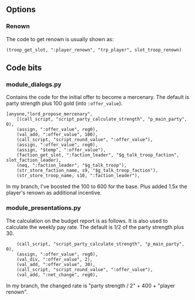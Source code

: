 ## Options

### Renown

The code to get renown is usually shown as:

    (troop_get_slot, ":player_renown", "trp_player", slot_troop_renown)

## Code bits


### module_dialogs.py

Contains the code for the initial offer to become a mercenary.  The default is party strength plus 100 gold (into `:offer_value`).

    [anyone,"lord_propose_mercenary", 
        [(call_script, "script_party_calculate_strength", "p_main_party", 0),
        (assign, ":offer_value", reg0),
        (val_add, ":offer_value", 100),
        (call_script, "script_round_value", ":offer_value"),
        (assign, ":offer_value", reg0),
        (assign, "$temp", ":offer_value"),
        (faction_get_slot, ":faction_leader", "$g_talk_troop_faction", slot_faction_leader),
        (neq, ":faction_leader", "$g_talk_troop"),
        (str_store_faction_name, s9, "$g_talk_troop_faction"),
        (str_store_troop_name, s10, ":faction_leader"),

In my branch, I've boosted the 100 to 600 for the base.  Plus added 1.5x the player's renown as additional incentive.

### module_presentations.py

The calculation on the budget report is as follows.  It is also used to calculate the weekly pay rate.  The default is 1/2 of the party strength plus 30.  

        (call_script, "script_party_calculate_strength", "p_main_party", 0),
        (assign, ":offer_value", reg0),
        (val_div, ":offer_value", 2),
        (val_add, ":offer_value", 30),
        (call_script, "script_round_value", ":offer_value"),
        (val_add, ":net_change", reg0),

In my branch, the changed rate is "party strength / 2" + 400 + "player renown".
